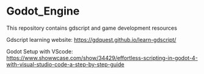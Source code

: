 # Godot_Engine
This repository contains gdscript and game development resources

Gdscript learning website: https://gdquest.github.io/learn-gdscript/

Godot Setup with VScode: https://www.showwcase.com/show/34429/effortless-scripting-in-godot-4-with-visual-studio-code-a-step-by-step-guide
